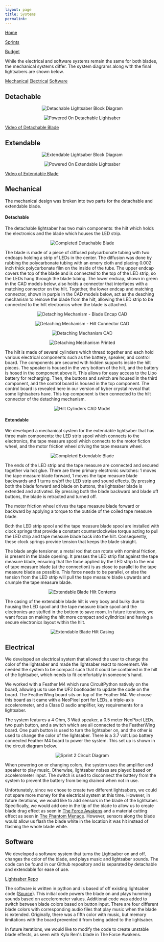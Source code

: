 ```yaml
---
layout: page
title: Systems
permalink: 
---
```


[Home](./index.html)

[Sprints](./sprints.html)

[Budget](./index.html)

While the electrical and software systems remain the same for both blades, the mechanical systems differ. The system diagrams along with the final lightsabers are shown below. 

[Mechanical](#mechanical-subsystem) 
[Electrical](#electrical-subsystem) 
[Software](#software-subsystem)

## Detachable
<p align="center">
  <img src="./Photos!/DetachableBlockDiagram.jpg" alt="Detachable Lightsaber Block Diagram">
</p>

<p align="center">
  <img src="./Photos!/finalDetachableOnDark.jpg" alt="Powered On Detachable Lightsaber">
</p>

[Video of Detachable Blade](https://www.youtube.com/embed/RMrMl14pZ-I)

## Extendable
<p align="center">
  <img src="./Photos!/ExtendableBlockDiagram.jpg" alt="Extendable Lightsaber Block Diagram">
</p>

<p align="center">
  <img src="./Photos!/finalExtendableOnDark.jpg" alt="Powered On Extendable Lightsaber">
</p>

[Video of Extendable Blade](https://youtu.be/GjQWpX-BY98)


<a name="mechanical-subsystem"></a>

## Mechanical
The mechanical design was broken into two parts for the detachable and extendable blade.

#### Detachable

The detachable lightsaber has two main components: the hilt which holds the electronics and the blade which houses the LED strip.

<p align="center">
  <img src="./Photos!/finalDetachableBlade.jpg" alt="Completed Detachable Blade">
</p>

The blade is made of a piece of diffused polycarbonate tubing with two endcaps holding a strip of LEDs in the center. The diffusion was done by rubbing the polycarbonate tubing with an emery cloth and placing 0.002 inch thick polycarbonate film on the inside of the tube. The upper endcap covers the top of the blade and is connected to the top of the LED strip, so the LEDs hang through the blade tubing. The lower endcap, shown in green in the CAD models below, also holds a connector that interfaces with a matching connector on the hilt. Together, the lower endcap and matching connector, shown in purple in the CAD models below, act as the deaching mechanism to remove the blade from the hilt, allowing the LED strip to be connected to the hilt electronics when the blade is attached.

<p align="center">
  <img src="./Photos!/bladeEndcapv7CAD.jpg" alt="Detaching Mechanism - Blade Encap CAD">
</p>

<p align="center">
  <img src="./Photos!/connectorv8CAD.jpg" alt="Detaching Mechanism - Hilt Connector CAD">
</p>

<p align="center">
  <img src="./Photos!/detachingMechanismCAD.jpg" alt="Detaching Mechanism CAD">
</p>

<p align="center">
  <img src="./Photos!/sprint3detachablev7.jpg" alt="Detaching Mechanism Printed">
</p>
 
The hilt is made of several cylinders which thread together and each hold various electrical components such as the battery, speaker, and control board. The components are secured with hidden supports inside the hilt pieces. The speaker is housed in the very bottom of the hilt, and the battery is hosed in the component above it. This allows for easy access to the Lipo battery for recharging. Then, the buttons and switch are housed in the third component, and the control board is housed in the top component. The control board is revealed here in our version of kyber crystal reveal that some lightsabers have. This top component is then connected to the hilt connector of the detaching mechanism.

 <p align="center">
  <img src="./Photos!/FullCAD2.PNG" alt="Hilt Cylinders CAD Model">
</p>

#### Extendable

We developed a mechanical system for the extendable lightsaber that has three main components: the LED strip spool which connects to the electronics, the tape measure spool which connects to the motor fiction wheel, and the motor friction wheel driving the tape measure wheel.

<p align="center">
  <img src="./Photos!/finalAssembledExtendable.jpg" alt="Completed Extendable Blade">
</p>

The ends of the LED strip and the tape measure are connected and secured together via hot glue. There are three primary electronic switches: 1 moves the tape measure blade forward, 1 moves the tape measure blade backwards and 1 turns on/off the LED strip and sound effects. By pressing both the blade forward and blade on buttons, the lightsaber blade is extended and activated. By pressing both the blade backward and blade off buttons, the blade is retracted and turned off. 

The motor friction wheel drives the tape measure blade forward or backward by applying a torque to the outside of the coiled tape measure blade.

Both the LED strip spool and the tape measure blade spool are installed with clock springs that provide a constant counterclockwise torque acting to pull the LED strip and tape measure blade back into the hilt. Consequently, these clock springs provide tension that keeps the blade straight.

The blade angle tensioner, a metal rod that can rotate with nominal friction, is present in the blade opening. It presses the LED strip flat against the tape measure blade, ensuring that the force applied by the LED strip to the end of tape measure blade (at the connection) is as close to parallel to the tape measure blade as possible. This force needs to be parallel, or else the tension from the LED strip will pull the tape measure blade upwards and crumple the tape measure blade. 

<p align="center">
  <img src="./Photos!/extendableHiltContents.jpg" alt="Extendable Blade Hilt Contents">
</p>

The casing of the extendable blade hilt is very boxy and bulky due to housing the LED spool and the tape measure blade spool and the electronics are stuffed in the bottom to save room. In future iterations, we want focus on making the hilt more compact and cylindrical and having a secure electronics layout within the hilt.

<p align="center">
  <img src="./Photos!/sprint3extendablecad.png" alt="Extendable Blade Hilt Casing">
</p>


<a name="electrical-subsystem"></a>

## Electrical
We developed an electrical system that allowed the user to change the color of the lightsaber and made the lightsaber react to movement. We needed the system to be compact such that it could be contained in the hilt of the lightsaber, which needs to fit comfortably in someone's hand.

We worked with a Feather M4 which runs CircuitPython natively on the board, allowing us to use the UF2 bootloader to update the code on the board. The FeatherWing board sits on top of the Feather M4. We choose this board as it came with a NeoPixel port for LEDs, a triple-axis accelerometer, and a Class D audio amplifier, key requirements for a lightsaber.

The system features a 4 Ohm, 3 Watt speaker, a 0.5 meter NeoPixel LEDs, two push button, and a switch which are all connected to the FeatherWing board. One push button is used to turn the lightsaber on, and the other is used to change the color of the lightsaber. There is a 3.7 volt Lipo battery connected Feather M4 board to power the system. This set up is shown in the circuit diagram below.

<p align="center">
  <img src="./Photos!/sprint2electrical.png" alt="Sprint 2 Circuit Diagram">
</p>

When powering on or changing colors, the system uses the amplifier and speaker to play music. Otherwise, lightsaber noises are played based on accelerometer input. The switch is used to disconnect the battery from the system to prevent the battery from being drained when not in use. 

Unfortunately, since we chose to create two different lightsabers, we could not spare more money for the electrical system at this time. However, in future iterations, we would like to add sensors in the blade of the lightsaber. Specifically, we would add one in the tip of the blade to allow us to create blade drag effect as seen in [The Force Awakens](https://youtu.be/FJTz-ahXyyI?t=247) and a material cutting effect as seen in [The Phantom Menace](https://youtu.be/K48M2S7bkSA?t=1). However, sensors along the blade would allow us flash the blade white in the location it was hit instead of flashing the whole blade white.


<a name="software-subsystem"></a>

## Software

We developed a software system that turns the Lightsaber on and off, changes the color of the blade, and plays music and lightsaber sounds. The code can be found in our Github repository and is separated by detachable and extendable for ease of use.

[Lightsaber Repo](https://github.com/nabihestefan/Lightsaber)

The software is written in python and is based of off existing lightsaber code ([Source](https://learn.adafruit.com/hallowing-lightsaber/program-with-circuitpython)). This initial code powers the blade on and plays humming sounds based on accelerometer values. Additional code was added to switch between blade colors based on button input. There are four different blade colors with corresponding audio files that play music when the blade is extended. Originally, there was a fifth color with music, but memory limitations with the board prevented it from being added to the lightsaber. 

In future iterations, we would like to modify the code to create unstable blade effects, as seen with Kylo Ren's blade in The Force Awakens. 
